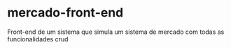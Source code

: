 # mercado-front-end
Front-end de um sistema que simula um sistema de mercado com todas as funcionalidades crud
